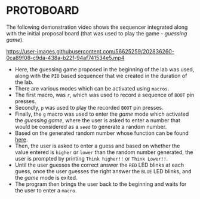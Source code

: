 # PROTOBOARD

The following demonstration video shows the sequencer integrated along with the initial proposal board (that was used to play the game - *guessing game*).

https://user-images.githubusercontent.com/56625259/202836260-0ca89f08-c9da-438a-b22f-94af741534e5.mp4


- Here, the guessing game proposed in the beginning of the lab was used, along with the `PIO` based sequencer that we created in the duration of the lab.
- There are various modes which can be activated using `macros`.
- The first macro, was `r`, which was used to record a sequence of `BOOT` pin presses.
- Secondly, `p` was used to play the recorded `BOOT` pin presses.
- Finally, the `g` macro was used to enter the *game* mode which activated the *guessing game*, where the user is asked to enter a number that would be
  considered as a `seed` to generate a random number.
- Based on the generated random number whose function can be found [here](https://github.com/Ruturajn/Lab2b-esp/blob/main/lab2b_parts/10_protoboard/ws2812.c#L37-L42).
- Then, the user is asked to enter a guess and based on whether the value entered is `higher` or `lower` than the random number generated, the user is prompted
  by printing `Think higher!!` or `Think Lower!!`.
- Until the user guesses the correct answer the `RED` LED blinks at each guess, once the user guesses the right answer the `BLUE` LED blinks, and the *game*
  mode is exited.
- The program then brings the user back to the beginning and waits for the user to enter a `macro`.
